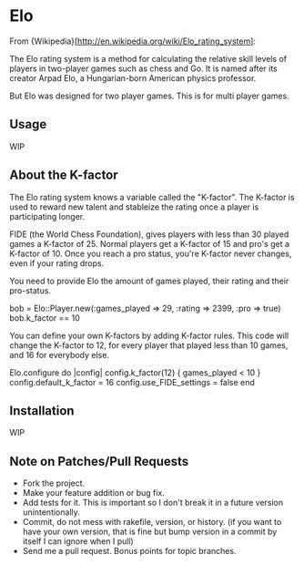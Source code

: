 # Elo

From {Wikipedia}[http://en.wikipedia.org/wiki/Elo_rating_system]:

The Elo rating system is a method for calculating the relative skill levels of
players in two-player games such as chess and Go. It is named after its creator
Arpad Elo, a Hungarian-born American physics professor.

But Elo was designed for two player games.
This is for multi player games.

## Usage

WIP

## About the K-factor

The Elo rating system knows a variable called the "K-factor". The K-factor is used
to reward new talent and stableize the rating once a player is participating longer.

FIDE (the World Chess Foundation), gives players with less than 30 played games a
K-factor of 25. Normal players get a K-factor of 15 and pro's get a K-factor of 10.
Once you reach a pro status, you're K-factor never changes, even if your rating drops.

You need to provide Elo the amount of games played, their rating and their pro-status.

  bob = Elo::Player.new(:games_played => 29, :rating => 2399, :pro => true)
  bob.k_factor == 10

You can define your own K-factors by adding K-factor rules.
This code will change the K-factor to 12, for every player that played less than 10
games, and 16 for everybody else.

  Elo.configure do |config|
    config.k_factor(12) { games_played < 10 }
    config.default_k_factor = 16
    config.use_FIDE_settings = false
  end

## Installation

WIP

## Note on Patches/Pull Requests
 
* Fork the project.
* Make your feature addition or bug fix.
* Add tests for it. This is important so I don't break it in a
  future version unintentionally.
* Commit, do not mess with rakefile, version, or history.
  (if you want to have your own version, that is fine but bump version in a commit by itself I can ignore when I pull)
* Send me a pull request. Bonus points for topic branches.
